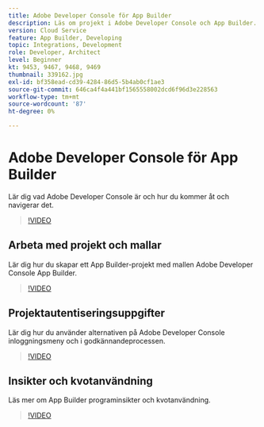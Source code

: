 ```yaml
---
title: Adobe Developer Console för App Builder
description: Läs om projekt i Adobe Developer Console och App Builder.
version: Cloud Service
feature: App Builder, Developing
topic: Integrations, Development
role: Developer, Architect
level: Beginner
kt: 9453, 9467, 9468, 9469
thumbnail: 339162.jpg
exl-id: bf358ead-cd39-4284-86d5-5b4ab0cf1ae3
source-git-commit: 646ca4f4a441bf1565558002dcd6f96d3e228563
workflow-type: tm+mt
source-wordcount: '87'
ht-degree: 0%

---
```


# Adobe Developer Console för App Builder

Lär dig vad Adobe Developer Console är och hur du kommer åt och navigerar det.

>[!VIDEO](https://video.tv.adobe.com/v/339162/?quality=12&learn=on)

## Arbeta med projekt och mallar

Lär dig hur du skapar ett App Builder-projekt med mallen Adobe Developer Console App Builder.

>[!VIDEO](https://video.tv.adobe.com/v/339163/?quality=12&learn=on)

## Projektautentiseringsuppgifter

Lär dig hur du använder alternativen på Adobe Developer Console inloggningsmeny och i godkännandeprocessen.

>[!VIDEO](https://video.tv.adobe.com/v/339164/?quality=12&learn=on)

## Insikter och kvotanvändning

Läs mer om App Builder programinsikter och kvotanvändning.

>[!VIDEO](https://video.tv.adobe.com/v/339165/?quality=12&learn=on)
